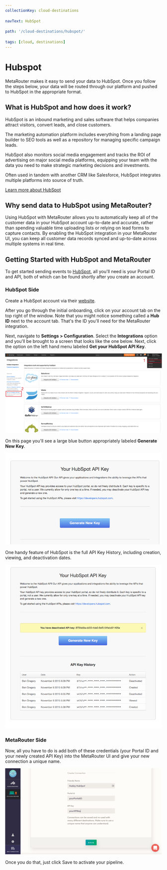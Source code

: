 ```yaml
---
collectionKey: cloud-destinations

navText: HubSpot

path: '/cloud-destinations/hubspot/'

tags: [cloud, destinations]
---
```


# Hubspot

MetaRouter makes it easy to send your data to HubSpot. Once you follow the steps below, your data will be routed through our platform and pushed to HubSpot in the appropriate format.

## What is HubSpot and how does it work?

HubSpot is an inbound marketing and sales software that helps companies attract visitors, convert leads, and close customers.

The marketing automation platform includes everything from a landing page builder to SEO tools as well as a repository for managing specific campaign leads.

HubSpot also monitors social media engagement and tracks the ROI of advertising on major social media platforms, equipping your team with the data you need to make strategic marketing decisions and investments.

Often used in tandem with another CRM like Salesforce, HubSpot integrates multiple platforms into source of truth.

[Learn more about HubSpot](https://www.hubspot.com/)

## Why send data to HubSpot using MetaRouter?

Using HubSpot with MetaRouter allows you to automatically keep all of the customer data in your HubSpot account up-to-date and accurate, rather than spending valuable time uploading lists or relying on lead forms to capture contacts. By enabling the HubSpot integration in your MetaRouter UI, you can keep all customer data records synced and up-to-date across multiple systems in real time.

## Getting Started with HubSpot and MetaRouter

To get started sending events to [HubSpot](http://www.hubspot.com), all you'll need is your Portal ID and API, both of which can be found shortly after you create an account.

### HubSpot Side

Create a HubSpot account via their [website](http://www.hubspot.com).

After you go through the initial onboarding, click on your account tab on the top right of the window. Note that you might notice something called a **Hub ID** next to the account tab. That's the ID you'll need for the MetaRouter integration.

Next, navigate to **Settings > Configuration**. Select the **Integrations** option and you'll be brought to a screen that looks like the one below. Next, click the option on the left hand menu labeled **Get your HubSpot API Key**.

![hubspot1](/images/hubspot1.png)

On this page you'll see a large blue button appropriately labeled **Generate New Key**.

![hubspot2](/images/hubspot2.png)

One handy feature of HubSpot is the full API Key History, including creation, viewing, and deactivation dates.

![hubspot3](/images/hubspot3.png)

### MetaRouter Side

Now, all you have to do is add both of these credentials (your Portal ID and your newly created API Key) into the MetaRouter UI and give your new connection a unique name.

![hubspot4](/images/hubspot4v2.png)

Once you do that, just click Save to activate your pipeline.
